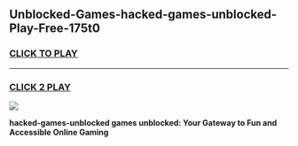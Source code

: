 
## Unblocked-Games-hacked-games-unblocked-Play-Free-175t0
<h3>
<a href="https://premium76.site?title=hacked-games-unblocked&ref=19M">CLICK TO PLAY</a></h3>
<hr>

<h3>
<a href="https://premium76.site?title=hacked-games-unblocked&ref=19M">CLICK 2 PLAY</a>
  
</h3>

<a href="https://premium76.site?title=hacked-games-unblocked&ref=19M"><img src="https://clearcache.store/games.png"></a>


**hacked-games-unblocked games unblocked: Your Gateway to Fun and Accessible Online Gaming**
